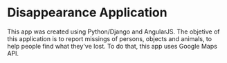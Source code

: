 # Disappearance Application 
This app was created using Python/Django and AngularJS.
The objetive of this application is to report missings of persons, objects and animals, to help people find what they've lost.
To do that, this app uses Google Maps API.
